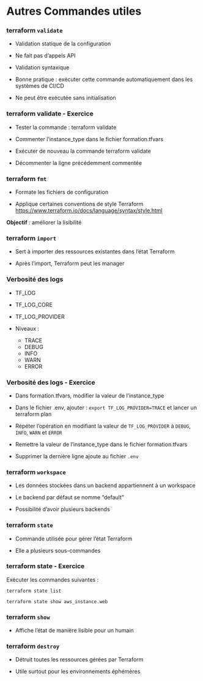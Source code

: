 

# Autres Commandes utiles

### terraform `validate`

- Validation statique de la configuration

- Ne fait pas d’appels API

- Validation syntaxique

- Bonne pratique : exécuter cette commande automatiquement dans les systèmes de CI/CD

- Ne peut être exécutée sans initialisation


### terraform validate - Exercice

- Tester la commande :  terraform validate

- Commenter l’instance_type dans le fichier formation.tfvars

- Exécuter de nouveau la commande terraform validate

- Décommenter la ligne précédemment commentée 


### terraform `fmt`


- Formate les fichiers de configuration

- Applique certaines conventions de style Terraform https://www.terraform.io/docs/language/syntax/style.html 


**Objectif** : améliorer la lisibilité 


### terraform `import`

- Sert à importer des ressources existantes dans l’état Terraform

- Après l’import, Terraform peut les manager


### Verbosité des logs


- TF_LOG

- TF_LOG_CORE

- TF_LOG_PROVIDER

- Niveaux :
    - TRACE
    - DEBUG
    - INFO
    - WARN
    - ERROR


### Verbosité des logs - Exercice

- Dans formation.tfvars, modifier la valeur de l’instance_type

- Dans le fichier .env, ajouter :  `export TF_LOG_PROVIDER=TRACE` et lancer un terraform plan

- Répéter l’opération en modifiant la valeur de `TF_LOG_PROVIDER` à `DEBUG`, `INFO`, `WARN` et `ERROR`

- Remettre la valeur de l’instance_type dans le fichier formation.tfvars

- Supprimer la dernière ligne ajoute au fichier `.env`


### terraform `workspace`

- Les données stockées dans un backend appartiennent à un workspace

- Le backend par défaut se nomme “default”

- Possibilité d’avoir plusieurs backends 


### terraform `state`

- Commande utilisée pour gérer l’état Terraform

- Elle a plusieurs sous-commandes


### terraform state - Exercice

Exécuter les commandes suivantes :

`terraform state list`

`terraform state show aws_instance.web`


### terraform `show`

- Affiche l’état de manière lisible pour un humain


### terraform `destroy`

- Détruit toutes les ressources gérées par Terraform

- Utile surtout pour les environnements éphémères 
